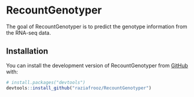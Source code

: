 
<!-- README.md is generated from README.Rmd. Please edit that file -->

# RecountGenotyper

<!-- badges: start -->
<!-- badges: end -->

The goal of RecountGenotyper is to predict the genotype information from
the RNA-seq data.

## Installation

You can install the development version of RecountGenotyper from
[GitHub](https://github.com/) with:

``` r
# install.packages("devtools")
devtools::install_github("raziafrooz/RecountGenotyper")
```
